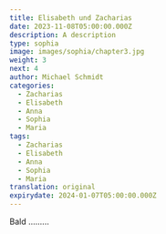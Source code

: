 ```yaml
---
title: Elisabeth und Zacharias
date: 2023-11-08T05:00:00.000Z
description: A description
type: sophia
image: images/sophia/chapter3.jpg
weight: 3
next: 4
author: Michael Schmidt
categories:
  - Zacharias
  - Elisabeth
  - Anna
  - Sophia
  - Maria
tags:
  - Zacharias
  - Elisabeth
  - Anna
  - Sophia
  - Maria
translation: original
expirydate: 2024-01-07T05:00:00.000Z
---
```

Bald .........
